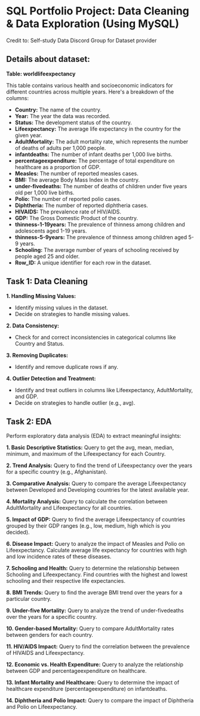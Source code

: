 # SQL Portfolio Project: Data Cleaning & Data Exploration (Using MySQL)

Credit to: Self-study Data Discord Group for Dataset provider

## Details about dataset:

**Table: worldlifeexpectancy**

This table contains various health and socioeconomic indicators for different countries across multiple years. Here's a breakdown of the columns:

- **Country:** The name of the country.
- **Year:** The year the data was recorded.
- **Status:** The development status of the country.
- **Lifeexpectancy:** The average life expectancy in the country for the given year.
- **AdultMortality:** The adult mortality rate, which represents the number of deaths of adults per 1,000 people.
- **infantdeaths:** The number of infant deaths per 1,000 live births.
- **percentageexpenditure:** The percentage of total expenditure on healthcare as a proportion of GDP.
- **Measles:** The number of reported measles cases.
- **BMI:** The average Body Mass Index in the country.
- **under-fivedeaths:** The number of deaths of children under five years old per 1,000 live births.
- **Polio:** The number of reported polio cases.
- **Diphtheria:** The number of reported diphtheria cases.
- **HIVAIDS:** The prevalence rate of HIV/AIDS.
- **GDP:** The Gross Domestic Product of the country.
- **thinness-1-19years:** The prevalence of thinness among children and adolescents aged 1-19 years.
- **thinness-5-9years:** The prevalence of thinness among children aged 5-9 years.
- **Schooling:** The average number of years of schooling received by people aged 25 and older.
- **Row_ID:** A unique identifier for each row in the dataset.

## Task 1: Data Cleaning

**1. Handling Missing Values:**
- Identify missing values in the dataset.
- Decide on strategies to handle missing values.

**2. Data Consistency:**
- Check for and correct inconsistencies in categorical columns like Country and Status.

**3. Removing Duplicates:**
- Identify and remove duplicate rows if any.

**4. Outlier Detection and Treatment:**
- Identify and treat outliers in columns like Lifeexpectancy, AdultMortality, and GDP.
- Decide on strategies to handle outlier (e.g., avg).

## Task 2: EDA
Perform exploratory data analysis (EDA) to extract meaningful insights:

**1. Basic Descriptive Statistics:**
Query to get the avg, mean, median, minimum, and maximum of the Lifeexpectancy for each Country.

**2. Trend Analysis:**
Query to find the trend of Lifeexpectancy over the years for a specific country (e.g., Afghanistan).

**3. Comparative Analysis:**
Query to compare the average Lifeexpectancy between Developed and Developing countries for the latest available year.

**4. Mortality Analysis:**
Query to calculate the correlation between AdultMortality and Lifeexpectancy for all countries.

**5. Impact of GDP:**
Query to find the average Lifeexpectancy of countries grouped by their GDP ranges (e.g., low, medium, high which is you decided).

**6. Disease Impact:**
Query to analyze the impact of Measles and Polio on Lifeexpectancy. Calculate average life expectancy for countries with high and low incidence rates of these diseases.

**7. Schooling and Health:**
Query to determine the relationship between Schooling and Lifeexpectancy. Find countries with the highest and lowest schooling and their respective life expectancies.

**8. BMI Trends:**
Query to find the average BMI trend over the years for a particular country.

**9. Under-five Mortality:**
Query to analyze the trend of under-fivedeaths over the years for a specific country.

**10. Gender-based Mortality:**
Query to compare AdultMortality rates between genders for each country.

**11. HIV/AIDS Impact:**
Query to find the correlation between the prevalence of HIVAIDS and Lifeexpectancy.

**12. Economic vs. Health Expenditure:**
Query to analyze the relationship between GDP and percentageexpenditure on healthcare.

**13. Infant Mortality and Healthcare:**
Query to determine the impact of healthcare expenditure (percentageexpenditure) on infantdeaths.

**14. Diphtheria and Polio Impact:**
Query to compare the impact of Diphtheria and Polio on Lifeexpectancy.
